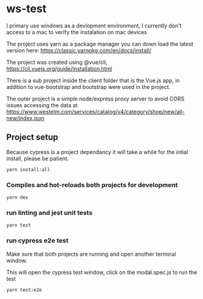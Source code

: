 # ws-test

I primary use windows as a devlopment environment, I currently don't access to a mac to verify the instalation on mac devices

The project uses yarn as a package manager you can down load the latest version here: https://classic.yarnpkg.com/en/docs/install/

The project was created using @vue/cli, https://cli.vuejs.org/guide/installation.html

There is a sub project inside the client folder that is the Vue.js app, in addition to vue-bootstrap and bootstrap were used in the project.

The outer project is a simple node/express proxy server to avoid CORS issues accessing the data at https://www.westelm.com/services/catalog/v4/category/shop/new/all-new/index.json

## Project setup

Because cypress is a project dependancy it will take a while for the intial install, please be patient.

```
yarn install:all
```

### Compiles and hot-reloads both projects for development

```
yarn dev
```

### run linting and jest unit tests

```
yarn test
```

### run cypress e2e test

Make sure that both projects are running and open another terminal window.

This will open the cypress test window, click on the modal.spec.js to run the test

```
yarn test:e2e
```
